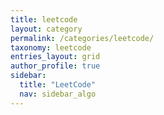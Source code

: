 ```yaml
---
title: leetcode
layout: category
permalink: /categories/leetcode/
taxonomy: leetcode
entries_layout: grid
author_profile: true
sidebar:
  title: "LeetCode"
  nav: sidebar_algo
---
```

